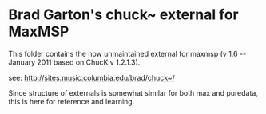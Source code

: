 # Brad Garton's chuck~ external for MaxMSP

This folder contains the now unmaintained external for maxmsp (v 1.6 -- January 2011 
based on ChucK v 1.2.1.3).

see: <http://sites.music.columbia.edu/brad/chuck~/>


Since structure of externals is somewhat similar for both max and puredata, this is here for reference and learning.




